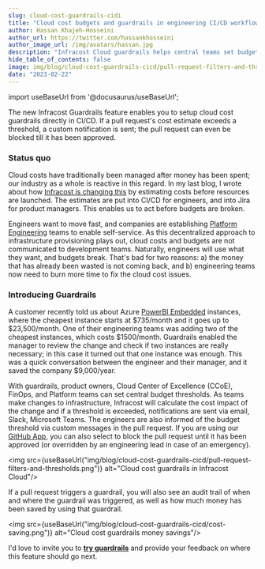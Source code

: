 ```yaml
---
slug: cloud-cost-guardrails-cidi
title: "Cloud cost budgets and guardrails in engineering CI/CD workflows"
author: Hassan Khajeh-Hosseini
author_url: https://twitter.com/hassankhosseini
author_image_url: /img/avatars/hassan.jpg
description: "Infracost Cloud guardrails helps central teams set budget thresholds and have all Pull Requests get checked in CI/CD"
hide_table_of_contents: false
image: img/blog/cloud-cost-guardrails-cicd/pull-request-filters-and-thresholds.png
date: "2023-02-22"
---
```


import useBaseUrl from '@docusaurus/useBaseUrl';

The new Infracost Guardrails feature enables you to setup cloud cost guardrails directly in CI/CD. If a pull request's cost estimate exceeds a threshold, a custom notification is sent; the pull request can even be blocked till it has been approved.

<!--truncate-->

### Status quo

Cloud costs have traditionally been managed after money has been spent; our industry as a whole is reactive in this regard. In my last blog, I wrote about how [Infracost is changing this](/blog/cloud-costs-in-jira/) by estimating costs before resources are launched. The estimates are put into CI/CD for engineers, and into Jira for product managers. This enables us to act before budgets are broken.

Engineers want to move fast, and companies are establishing [Platform Engineering](/blog/infracost-gartner-cool-vendor-platform-engineering/) teams to enable self-service. As this decentralized approach to infrastructure provisioning plays out, cloud costs and budgets are not communicated to development teams. Naturally, engineers will use what they want, and budgets break. That's bad for two reasons: a) the money that has already been wasted is not coming back, and b) engineering teams now need to burn more time to fix the cloud cost issues.

### Introducing Guardrails

A customer recently told us about Azure [PowerBI Embedded](https://azure.microsoft.com/en-us/pricing/details/power-bi-embedded/) instances, where the cheapest instance starts at $735/month and it goes up to $23,500/month. One of their engineering teams was adding two of the cheapest instances, which costs $1500/month. Guardrails enabled the manager to review the change and check if two instances are really necessary; in this case it turned out that one instance was enough. This was a quick conversation between the engineer and their manager, and it saved the company $9,000/year.

With guardrails, product owners, Cloud Center of Excellence (CCoE), FinOps, and Platform teams can set central budget thresholds. As teams make changes to infrastructure, Infracost will calculate the cost impact of the change and if a threshold is exceeded, notifications are sent via email, Slack, Microsoft Teams. The engineers are also informed of the budget threshold via custom messages in the pull request. If you are using our [GitHub App](/docs/integrations/github_app/), you can also select to block the pull request until it has been approved (or overridden by an engineering lead in case of an emergency).

<img src={useBaseUrl("img/blog/cloud-cost-guardrails-cicd/pull-request-filters-and-thresholds.png")} alt="Cloud cost guardrails in Infracost Cloud"/>

If a pull request triggers a guardrail, you will also see an audit trail of when and where the guardrail was triggered, as well as how much money has been saved by using that guardrail.

<img src={useBaseUrl("img/blog/cloud-cost-guardrails-cicd/cost-saving.png")} alt="Cloud cost guardrails money savings"/>

I'd love to invite you to [**try guardrails**](/docs/infracost_cloud/guardrails) and provide your feedback on where this feature should go next.
